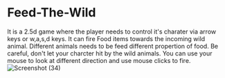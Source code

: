 # Feed-The-Wild


It is a 2.5d game where the player needs to control it's charater via arrow keys or w,a,s,d keys. It can fire Food items towards the incoming wild animal. Different animals needs to be feed different propertion of food. Be careful, don't let your charcter hit by the wild animals. You can use your mouse to look at different direction and use mouse clicks to fire.
![Screenshot (34)](https://github.com/SibasisRath/Feed-The-Wild/assets/57254317/00273a8b-b24a-4d20-a104-2bc6cb8832ef)
